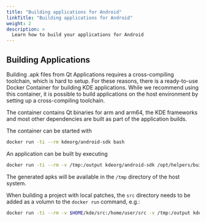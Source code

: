 ```yaml
---
title: "Building applications for Android"
linkTitle: "Building applications for Android"
weight: 2
description: >
  Learn how to build your applications for Android
---
```



## Building Applications

Building .apk files from Qt Applications requires a cross-compiling toolchain, which is hard to setup. For these reasons, there is a ready-to-use Docker Container for building KDE applications. While we recommend using this container, it is possible to build applications on the host environment by setting up a cross-compiling toolchain.

The container contains Qt binaries for arm and arm64, the KDE frameworks and most other dependencies are built as part of the application builds.

The container can be started with

```bash
docker run -ti --rm kdeorg/android-sdk bash
```

An application can be built by executing

```bash
docker run -ti --rm -v /tmp:/output kdeorg/android-sdk /opt/helpers/build-generic okular
```

The generated apks will be available in the ```/tmp``` directory of the host system.

When building a project with local patches, the ```src``` directory needs to be added as a volumn to the ```docker run``` command, e.g.:

```bash
docker run -ti --rm -v $HOME/kde/src:/home/user/src -v /tmp:/output kdeorg/android-sdk /opt/helpers/build-generic okular
```

